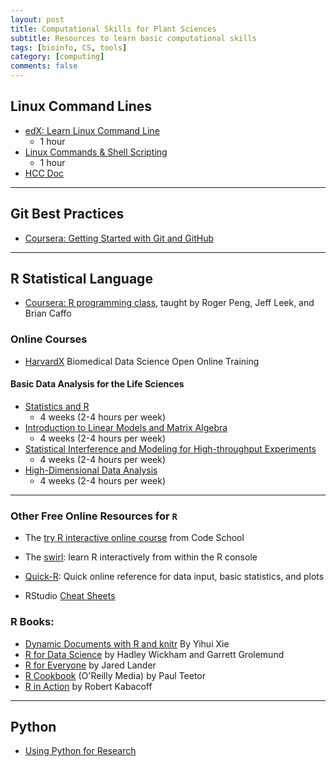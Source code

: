 ```yaml
---
layout: post
title: Computational Skills for Plant Sciences
subtitle: Resources to learn basic computational skills
tags: [bioinfo, CS, tools]
category: [computing]
comments: false
---
```



## Linux Command Lines

- [edX: Learn Linux Command Line](https://www.edx.org/learn/computer-programming/edx-try-it-learn-linux-command-line?index=product&queryID=647e638ac5fe8dfcc9aa9d7a1395004d&position=3&linked_from=autocomplete&c=autocomplete)
  - 1 hour
- [Linux Commands & Shell Scripting](https://www.edx.org/learn/linux/ibm-linux-commands-shell-scripting?index=product&queryID=c7d2890385fe4e47604518e30d546a8c&position=5&linked_from=autocomplete&c=autocomplete)
  - 1 hour
- [HCC Doc](https://hcc.unl.edu/docs/)

-----------------------------
## Git Best Practices
- [Coursera: Getting Started with Git and GitHub](https://www.coursera.org/learn/getting-started-with-git-and-github?specialization=ibm-backend-development&utm_medium=sem&utm_source=gg&utm_campaign=B2C_NAMER_ibm-backend-development_ibm_FTCOF_professional-certificates_country-US-country-CA&campaignid=19973760166&adgroupid=146696810063&device=c&keyword=&matchtype=&network=g&devicemodel=&adposition=&creativeid=654910474289&hide_mobile_promo&gclid=Cj0KCQjw3JanBhCPARIsAJpXTx46wfzFgCTqpnJkOuPP3V9QxyYosxbmAvUb-0clHlbledic_So4tTYaAnvDEALw_wcB)

-----------------------------
## R Statistical Language
- [Coursera: R programming class](https://www.coursera.org/learn/r-programming), taught by Roger Peng, Jeff Leek, and Brian Caffo

### Online Courses

- [HarvardX](http://rafalab.github.io/pages/harvardx.html) Biomedical Data Science Open Online Training

#### Basic Data Analysis for the Life Sciences
- [Statistics and R](https://www.edx.org/learn/r-programming/harvard-university-statistics-and-r)
  - 4 weeks (2-4 hours per week)
- [Introduction to Linear Models and Matrix Algebra](https://www.edx.org/learn/linear-algebra/harvard-university-introduction-to-linear-models-and-matrix-algebra)
  - 4 weeks (2-4 hours per week)
- [Statistical Interference and Modeling for High-throughput Experiments](https://www.edx.org/learn/statistics/harvard-university-statistical-inference-and-modeling-for-high-throughput-experiments)
  - 4 weeks (2-4 hours per week)
- [High-Dimensional Data Analysis](https://www.edx.org/learn/data-analysis/harvard-university-high-dimensional-data-analysis)
  - 4 weeks (2-4 hours per week)

-----------------------------
### Other Free Online Resources for `R`

- The [try R interactive online course](http://tryr.codeschool.com/) from Code School
- The [swirl](http://swirlstats.com/): learn R interactively from within the R console

- [Quick-R](http://www.statmethods.net/): Quick online reference for data input, basic statistics, and plots
- RStudio [Cheat Sheets](https://www.rstudio.com/resources/cheatsheets/)

### R Books:

- [Dynamic Documents with R and knitr](https://www.amazon.com/dp/1498716962/ref=cm_sw_su_dp) By Yihui Xie
- [R for Data Science](https://www.amazon.com/R-Data-Science-Hadley-Wickham/dp/1491910399/ref=as_li_ss_tl?ie=UTF8&qid=1469550189&sr=8-1&keywords=R+for+data+science&linkCode=sl1&tag=devtools-20&linkId=6fe0069f9605cf847ed96c191f4e84dd) by Hadley Wickham and Garrett Grolemund
- [R for Everyone](https://www.amazon.com/Everyone-Advanced-Analytics-Graphics-Addison-Wesley/dp/0321888030/) by Jared Lander
- [R Cookbook](https://www.amazon.com/Cookbook-OReilly-Cookbooks-Paul-Teetor/dp/0596809158/) (O'Reilly Media) by Paul Teetor
- [R in Action](https://www.amazon.com/R-Action-Robert-Kabacoff/dp/1935182390) by Robert Kabacoff



------------
## Python

- [Using Python for Research](https://www.edx.org/learn/python/harvard-university-using-python-for-research)


